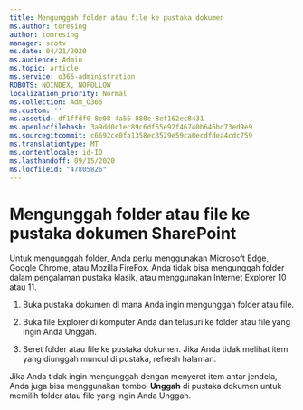 ```yaml
---
title: Mengunggah folder atau file ke pustaka dokumen
ms.author: toresing
author: tomresing
manager: scotv
ms.date: 04/21/2020
ms.audience: Admin
ms.topic: article
ms.service: o365-administration
ROBOTS: NOINDEX, NOFOLLOW
localization_priority: Normal
ms.collection: Adm_O365
ms.custom: ''
ms.assetid: df1ffdf0-8e08-4a56-880e-8ef162ec8431
ms.openlocfilehash: 3a9dd0c1ec89c6df65e92f46740b646bd73ed9e9
ms.sourcegitcommit: c6692ce0fa1358ec3529e59ca0ecdfdea4cdc759
ms.translationtype: MT
ms.contentlocale: id-ID
ms.lasthandoff: 09/15/2020
ms.locfileid: "47805826"
---
```

# <a name="upload-a-folder-or-files-to-a-sharepoint-document-library"></a>Mengunggah folder atau file ke pustaka dokumen SharePoint

Untuk mengunggah folder, Anda perlu menggunakan Microsoft Edge, Google Chrome, atau Mozilla FireFox. Anda tidak bisa mengunggah folder dalam pengalaman pustaka klasik, atau menggunakan Internet Explorer 10 atau 11.
  
1. Buka pustaka dokumen di mana Anda ingin mengunggah folder atau file.
    
2. Buka file Explorer di komputer Anda dan telusuri ke folder atau file yang ingin Anda Unggah.
    
3. Seret folder atau file ke pustaka dokumen. Jika Anda tidak melihat item yang diunggah muncul di pustaka, refresh halaman. 
    
Jika Anda tidak ingin mengunggah dengan menyeret item antar jendela, Anda juga bisa menggunakan tombol **Unggah** di pustaka dokumen untuk memilih folder atau file yang ingin Anda Unggah. 
  

